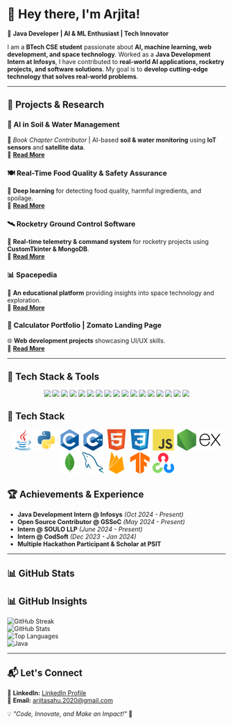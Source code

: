# 👋 Hey there, I'm Arjita!  

🚀 **Java Developer | AI & ML Enthusiast | Tech Innovator**  

I am a **BTech CSE student** passionate about **AI, machine learning, web development, and space technology**. Worked as a **Java Development Intern at Infosys**, I have contributed to **real-world AI applications, rocketry projects, and software solutions**. My goal is to **develop cutting-edge technology that solves real-world problems**.  

---

## 🚀 **Projects & Research**  

### 🌱 AI in Soil & Water Management  
📖 *Book Chapter Contributor* | AI-based **soil & water monitoring** using **IoT sensors** and **satellite data**.  
🔗 **[Read More](#)**  

### 🍽 Real-Time Food Quality & Safety Assurance  
🧠 **Deep learning** for detecting food quality, harmful ingredients, and spoilage.  
🔗 **[Read More](#)**  

### 🛰 Rocketry Ground Control Software  
🔹 **Real-time telemetry & command system** for rocketry projects using **CustomTkinter & MongoDB**.  
🔗 **[Read More](#)**  

### 📊 Spacepedia  
🌌 **An educational platform** providing insights into space technology and exploration.  
🔗 **[Read More](#)**  

### 🔢 Calculator Portfolio | Zomato Landing Page  
🌐 **Web development projects** showcasing UI/UX skills.  
🔗 **[Read More](#)**  


---
## 🚀 Tech Stack & Tools  

<p align="center">
  <img src="https://img.shields.io/badge/Java-ED8B00?style=for-the-badge&logo=java&logoColor=white" />
  <img src="https://img.shields.io/badge/Python-3776AB?style=for-the-badge&logo=python&logoColor=white" />
  <img src="https://img.shields.io/badge/C-00599C?style=for-the-badge&logo=c&logoColor=white" />
  <img src="https://img.shields.io/badge/C++-00599C?style=for-the-badge&logo=c%2b%2b&logoColor=white" />
  <img src="https://img.shields.io/badge/HTML5-E34F26?style=for-the-badge&logo=html5&logoColor=white" />
  <img src="https://img.shields.io/badge/CSS3-1572B6?style=for-the-badge&logo=css3&logoColor=white" />
  <img src="https://img.shields.io/badge/JavaScript-F7DF1E?style=for-the-badge&logo=javascript&logoColor=black" />
  <img src="https://img.shields.io/badge/Node.js-339933?style=for-the-badge&logo=node.js&logoColor=white" />
  <img src="https://img.shields.io/badge/Express.js-000000?style=for-the-badge&logo=express&logoColor=white" />
  <img src="https://img.shields.io/badge/MongoDB-47A248?style=for-the-badge&logo=mongodb&logoColor=white" />
  <img src="https://img.shields.io/badge/Firebase-FFCA28?style=for-the-badge&logo=firebase&logoColor=black" />
  <img src="https://img.shields.io/badge/SQL-4479A1?style=for-the-badge&logo=mysql&logoColor=white" />
  <img src="https://img.shields.io/badge/TensorFlow-FF6F00?style=for-the-badge&logo=tensorflow&logoColor=white" />
  <img src="https://img.shields.io/badge/OpenCV-5C3EE8?style=for-the-badge&logo=opencv&logoColor=white" />
  <img src="https://img.shields.io/badge/Matplotlib-11557C?style=for-the-badge&logo=python&logoColor=white" />
  <img src="https://img.shields.io/badge/CustomTkinter-3776AB?style=for-the-badge&logo=python&logoColor=white" />
  <img src="https://img.shields.io/badge/Folium-4DB33D?style=for-the-badge&logo=leaflet&logoColor=white" />
</p>

## 🚀 Tech Stack  

<p align="center">
  <img src="https://raw.githubusercontent.com/devicons/devicon/master/icons/java/java-original.svg" width="50px">
  <img src="https://raw.githubusercontent.com/devicons/devicon/master/icons/python/python-original.svg" width="50px">
  <img src="https://raw.githubusercontent.com/devicons/devicon/master/icons/c/c-original.svg" width="50px">
  <img src="https://raw.githubusercontent.com/devicons/devicon/master/icons/cplusplus/cplusplus-original.svg" width="50px">
  <img src="https://raw.githubusercontent.com/devicons/devicon/master/icons/html5/html5-original.svg" width="50px">
  <img src="https://raw.githubusercontent.com/devicons/devicon/master/icons/css3/css3-original.svg" width="50px">
  <img src="https://raw.githubusercontent.com/devicons/devicon/master/icons/javascript/javascript-original.svg" width="50px">
  <img src="https://raw.githubusercontent.com/devicons/devicon/master/icons/nodejs/nodejs-original.svg" width="50px">
  <img src="https://raw.githubusercontent.com/devicons/devicon/master/icons/express/express-original.svg" width="50px">
  <img src="https://raw.githubusercontent.com/devicons/devicon/master/icons/mongodb/mongodb-original.svg" width="50px">
  <img src="https://raw.githubusercontent.com/devicons/devicon/master/icons/mysql/mysql-original.svg" width="50px">
  <img src="https://raw.githubusercontent.com/devicons/devicon/master/icons/firebase/firebase-plain.svg" width="50px">
  <img src="https://raw.githubusercontent.com/devicons/devicon/master/icons/tensorflow/tensorflow-original.svg" width="50px">
  <img src="https://raw.githubusercontent.com/devicons/devicon/master/icons/opencv/opencv-original.svg" width="50px">
</p>

## 🏆 **Achievements & Experience**  

- **Java Development Intern @ Infosys** *(Oct 2024 - Present)*  
- **Open Source Contributor @ GSSoC** *(May 2024 - Present)*  
- **Intern @ SOULO LLP** *(June 2024 - Present)*  
- **Intern @ CodSoft** *(Dec 2023 - Jan 2024)*  
- **Multiple Hackathon Participant & Scholar at PSIT**  

---

## 📊 **GitHub Stats**  
## 📊 GitHub Insights  
![GitHub Streak](https://github-readme-streak-stats.herokuapp.com/?user=arjita&theme=radical)  
![GitHub Stats](https://github-readme-stats.vercel.app/api?username=arjita&show_icons=true&theme=radical)  
![Top Languages](https://github-readme-stats.vercel.app/api/top-langs/?username=arjita&layout=compact&theme=radical)  
![Java](https://img.shields.io/badge/Java-Dominant-blue?style=for-the-badge&logo=java)  <!-- Replace with your top language -->


---

## 📬 **Let's Connect**  
📌 **LinkedIn:** [LinkedIn Profile](https://www.linkedin.com/in/arjita-sahu-578a53259)  
📌 **Email:** arjitasahu.2020@gmail.com  

💡 *"Code, Innovate, and Make an Impact!"* 🚀  

